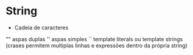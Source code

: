 # String

* Cadeia de caracteres

"" aspas duplas
'' aspas simples
`` template literals ou template strings (crases permitem multiplas linhas e expressões dentro da própria string)

<script>
  console.log("João")
  console.log('João')
  console.log(`João tem ${1 + 1} frutas`)
<script>